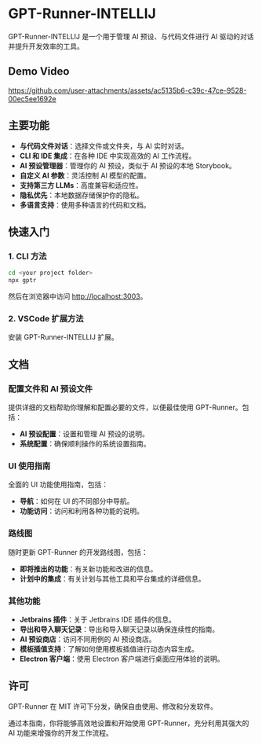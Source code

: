 # GPT-Runner-INTELLIJ

GPT-Runner-INTELLIJ 是一个用于管理 AI 预设、与代码文件进行 AI 驱动的对话并提升开发效率的工具。

## Demo Video

https://github.com/user-attachments/assets/ac5135b6-c39c-47ce-9528-00ec5ee1692e

## 主要功能

- **与代码文件对话**：选择文件或文件夹，与 AI 实时对话。
- **CLI 和 IDE 集成**：在各种 IDE 中实现高效的 AI 工作流程。
- **AI 预设管理器**：管理你的 AI 预设，类似于 AI 预设的本地 Storybook。
- **自定义 AI 参数**：灵活控制 AI 模型的配置。
- **支持第三方 LLMs**：高度兼容和适应性。
- **隐私优先**：本地数据存储保护你的隐私。
- **多语言支持**：使用多种语言的代码和文档。

## 快速入门

### 1. CLI 方法

```bash
cd <your project folder>
npx gptr
```
然后在浏览器中访问 [http://localhost:3003](http://localhost:3003)。

### 2. VSCode 扩展方法

安装 GPT-Runner-INTELLIJ 扩展。

## 文档

### 配置文件和 AI 预设文件

提供详细的文档帮助你理解和配置必要的文件，以便最佳使用 GPT-Runner。包括：

- **AI 预设配置**：设置和管理 AI 预设的说明。
- **系统配置**：确保顺利操作的系统设置指南。

### UI 使用指南

全面的 UI 功能使用指南，包括：

- **导航**：如何在 UI 的不同部分中导航。
- **功能访问**：访问和利用各种功能的说明。

### 路线图

随时更新 GPT-Runner 的开发路线图，包括：

- **即将推出的功能**：有关新功能和改进的信息。
- **计划中的集成**：有关计划与其他工具和平台集成的详细信息。

### 其他功能

- **Jetbrains 插件**：关于 Jetbrains IDE 插件的信息。
- **导出和导入聊天记录**：导出和导入聊天记录以确保连续性的指南。
- **AI 预设商店**：访问不同用例的 AI 预设商店。
- **模板插值支持**：了解如何使用模板插值进行动态内容生成。
- **Electron 客户端**：使用 Electron 客户端进行桌面应用体验的说明。

## 许可

GPT-Runner 在 MIT 许可下分发，确保自由使用、修改和分发软件。

通过本指南，你将能够高效地设置和开始使用 GPT-Runner，充分利用其强大的 AI 功能来增强你的开发工作流程。
